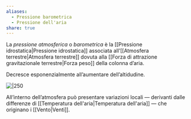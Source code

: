 ```yaml
---
aliases:
  - Pressione barometrica
  - Pressione dell'aria
share: true
---
```

La *pressione atmosferica* o *barometrica* è la [[Pressione idrostatica|Pressione idrostatica]] associata all’[[Atmosfera terrestre|Atmosfera terrestre]] dovuta alla [[Forza di attrazione gravitazionale terrestre|Forza peso]] della colonna d’aria.

Decresce esponenzialmente all’aumentare dell’altidudine.

![|250](0570e95d393075c49140cb1d4966469e_MD5%201.png)

All’interno dell’atmosfera può presentare variazioni locali — derivanti dalle differenze di [[Temperatura dell'aria|Temperatura dell'aria]] — che originano i [[Vento|Venti]].